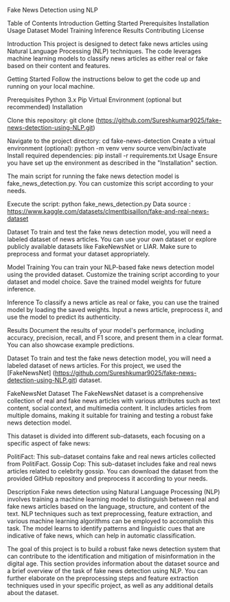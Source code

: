 Fake News Detection using NLP

Table of Contents Introduction Getting Started Prerequisites Installation Usage Dataset Model Training Inference Results Contributing License

Introduction This project is designed to detect fake news articles using Natural Language Processing (NLP) techniques. The code leverages machine learning models to classify news articles as either real or fake based on their content and features.

Getting Started Follow the instructions below to get the code up and running on your local machine.

Prerequisites Python 3.x Pip Virtual Environment (optional but recommended) Installation

Clone this repository: git clone (https://github.com/Sureshkumar9025/fake-news-detection-using-NLP.git)

Navigate to the project directory: cd fake-news-detection Create a virtual environment (optional): python -m venv venv source venv/bin/activate Install required dependencies: pip install -r requirements.txt Usage Ensure you have set up the environment as described in the "Installation" section.

The main script for running the fake news detection model is fake_news_detection.py. You can customize this script according to your needs.

Execute the script: python fake_news_detection.py Data source : https://www.kaggle.com/datasets/clmentbisaillon/fake-and-real-news-dataset

Dataset To train and test the fake news detection model, you will need a labeled dataset of news articles. You can use your own dataset or explore publicly available datasets like FakeNewsNet or LIAR. Make sure to preprocess and format your dataset appropriately.

Model Training You can train your NLP-based fake news detection model using the provided dataset. Customize the training script according to your dataset and model choice. Save the trained model weights for future inference.

Inference To classify a news article as real or fake, you can use the trained model by loading the saved weights. Input a news article, preprocess it, and use the model to predict its authenticity.

Results Document the results of your model's performance, including accuracy, precision, recall, and F1 score, and present them in a clear format. You can also showcase example predictions.

Dataset
To train and test the fake news detection model, you will need a labeled dataset of news articles. For this project, we used the [FakeNewsNet] (https://github.com/Sureshkumar9025/fake-news-detection-using-NLP.git) dataset.

FakeNewsNet Dataset
The FakeNewsNet dataset is a comprehensive collection of real and fake news articles with various attributes such as text content, social context, and multimedia content. It includes articles from multiple domains, making it suitable for training and testing a robust fake news detection model.

This dataset is divided into different sub-datasets, each focusing on a specific aspect of fake news:

PolitiFact: This sub-dataset contains fake and real news articles collected from PolitiFact.
Gossip Cop: This sub-dataset includes fake and real news articles related to celebrity gossip.
You can download the dataset from the provided GitHub repository and preprocess it according to your needs.

Description
Fake news detection using Natural Language Processing (NLP) involves training a machine learning model to distinguish between real and fake news articles based on the language, structure, and content of the text. NLP techniques such as text preprocessing, feature extraction, and various machine learning algorithms can be employed to accomplish this task. The model learns to identify patterns and linguistic cues that are indicative of fake news, which can help in automatic classification.

The goal of this project is to build a robust fake news detection system that can contribute to the identification and mitigation of misinformation in the digital age. This section provides information about the dataset source and a brief overview of the task of fake news detection using NLP. You can further elaborate on the preprocessing steps and feature extraction techniques used in your specific project, as well as any additional details about the dataset.
